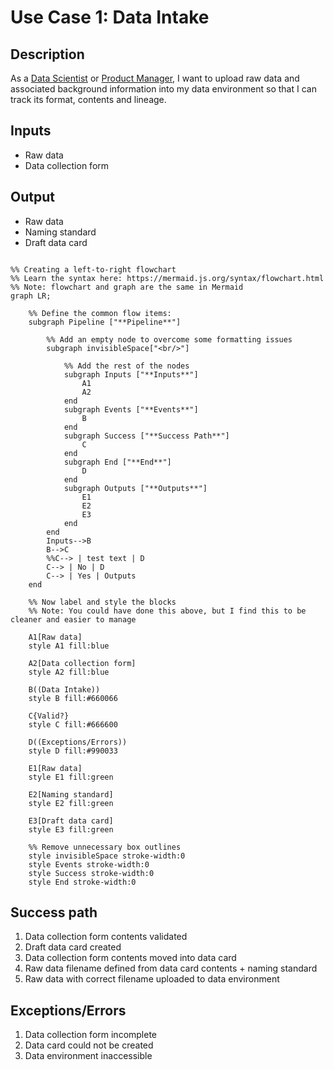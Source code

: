 # Use Case 1: Data Intake

## Description

As a <a href='https://github.com/MLOps-OpenAPI/arch-diagrams?tab=readme-ov-file#data-scientists'>Data Scientist</a> or <a href="https://github.com/MLOps-OpenAPI/arch-diagrams?tab=readme-ov-file#product-managers">Product Manager</a>, I want to upload raw data and associated background information into my data environment so that I can track its format, contents and lineage.

## Inputs

* Raw data
* Data collection form

## Output

* Raw data
* Naming standard
* Draft data card

```mermaid

%% Creating a left-to-right flowchart
%% Learn the syntax here: https://mermaid.js.org/syntax/flowchart.html
%% Note: flowchart and graph are the same in Mermaid
graph LR;

    %% Define the common flow items:
    subgraph Pipeline ["**Pipeline**"]
        
        %% Add an empty node to overcome some formatting issues
        subgraph invisibleSpace["<br/>"]

            %% Add the rest of the nodes
            subgraph Inputs ["**Inputs**"]
                A1
                A2
            end
            subgraph Events ["**Events**"]
                B
            end
            subgraph Success ["**Success Path**"]
                C
            end
            subgraph End ["**End**"]
                D
            end
            subgraph Outputs ["**Outputs**"]
                E1
                E2
                E3
            end
        end
        Inputs-->B
        B-->C
        %%C--> | test text | D
        C--> | No | D
        C--> | Yes | Outputs
    end

    %% Now label and style the blocks
    %% Note: You could have done this above, but I find this to be cleaner and easier to manage

    A1[Raw data]
    style A1 fill:blue

    A2[Data collection form]
    style A2 fill:blue

    B((Data Intake))
    style B fill:#660066

    C{Valid?}
    style C fill:#666600

    D((Exceptions/Errors))
    style D fill:#990033

    E1[Raw data]
    style E1 fill:green

    E2[Naming standard]
    style E2 fill:green

    E3[Draft data card]
    style E3 fill:green

    %% Remove unnecessary box outlines
    style invisibleSpace stroke-width:0
    style Events stroke-width:0
    style Success stroke-width:0
    style End stroke-width:0

```

## Success path

1. Data collection form contents validated
2. Draft data card created
3. Data collection form contents moved into data card
4. Raw data filename defined from data card contents + naming standard
5. Raw data with correct filename uploaded to data environment

## Exceptions/Errors

1. Data collection form incomplete
2. Data card could not be created
3. Data environment inaccessible
